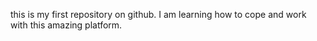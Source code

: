 this is my first repository on github. I am learning how to cope and work with this amazing platform.
